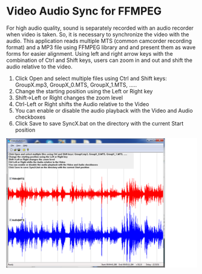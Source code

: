 # Video Audio Sync for FFMPEG
For high audio quality, sound is separately recorded with an audio recorder when video is taken. So, it is necessary to synchronize the video with the audio. This application reads multiple MTS (common camcorder recording format) and a MP3 file using FFMPEG library and and present them as wave forms for easier alignment. Using left and right arrow keys with the combination of Ctrl and Shift keys, users can zoom in and out and shift the audio relative to the video.

1. Click Open and select multiple files using Ctrl and Shift keys: GroupX.mp3, GroupX_0.MTS, GroupX_1.MTS, .....
2. Change the starting position using the Left or Right key
3. Shift->Left or Right changes the zoom level
4. Ctrl-Left or Right shifts the Audio relative to the Video
5. You can enable or disable the audio playback with the Video and Audio checkboxes
6. Click Save to save SyncX.bat on the directory with the current Start position


![Video_Audio_Waveform](images/video_audio_waveform.png)



